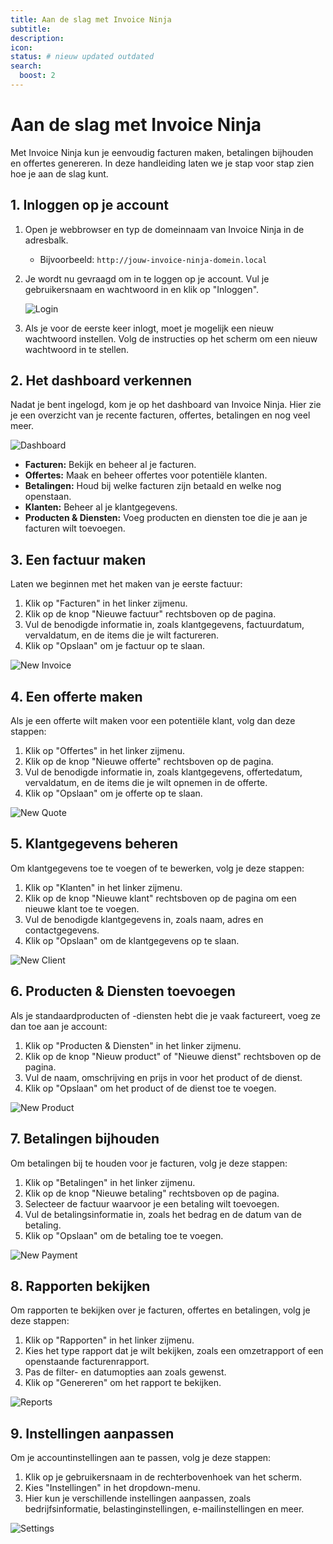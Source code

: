 ```yaml
---
title: Aan de slag met Invoice Ninja
subtitle:
description:
icon: 
status: # nieuw updated outdated
search:
  boost: 2 
---
```


# Aan de slag met Invoice Ninja

Met Invoice Ninja kun je eenvoudig facturen maken, betalingen bijhouden en offertes genereren. In deze handleiding laten we je stap voor stap zien hoe je aan de slag kunt.

## 1. Inloggen op je account

1. Open je webbrowser en typ de domeinnaam van Invoice Ninja in de adresbalk.
   - Bijvoorbeeld: `http://jouw-invoice-ninja-domein.local`

2. Je wordt nu gevraagd om in te loggen op je account. Vul je gebruikersnaam en wachtwoord in en klik op "Inloggen".

   ![Login](docs/assets/images/invoice-ninja-login.jpg)

3. Als je voor de eerste keer inlogt, moet je mogelijk een nieuw wachtwoord instellen. Volg de instructies op het scherm om een nieuw wachtwoord in te stellen.

## 2. Het dashboard verkennen

Nadat je bent ingelogd, kom je op het dashboard van Invoice Ninja. Hier zie je een overzicht van je recente facturen, offertes, betalingen en nog veel meer.

![Dashboard](docs/assets/images/invoice-ninja-dashboard.jpg)

- **Facturen:** Bekijk en beheer al je facturen.
- **Offertes:** Maak en beheer offertes voor potentiële klanten.
- **Betalingen:** Houd bij welke facturen zijn betaald en welke nog openstaan.
- **Klanten:** Beheer al je klantgegevens.
- **Producten & Diensten:** Voeg producten en diensten toe die je aan je facturen wilt toevoegen.

## 3. Een factuur maken

Laten we beginnen met het maken van je eerste factuur:

1. Klik op "Facturen" in het linker zijmenu.
2. Klik op de knop "Nieuwe factuur" rechtsboven op de pagina.
3. Vul de benodigde informatie in, zoals klantgegevens, factuurdatum, vervaldatum, en de items die je wilt factureren.
4. Klik op "Opslaan" om je factuur op te slaan.

![New Invoice](docs/assets/images/invoice-ninja-factuur.jpg)

## 4. Een offerte maken

Als je een offerte wilt maken voor een potentiële klant, volg dan deze stappen:

1. Klik op "Offertes" in het linker zijmenu.
2. Klik op de knop "Nieuwe offerte" rechtsboven op de pagina.
3. Vul de benodigde informatie in, zoals klantgegevens, offertedatum, vervaldatum, en de items die je wilt opnemen in de offerte.
4. Klik op "Opslaan" om je offerte op te slaan.

![New Quote](docs/assets/images/invoice-ninja-offerte.jpg)

## 5. Klantgegevens beheren

Om klantgegevens toe te voegen of te bewerken, volg je deze stappen:

1. Klik op "Klanten" in het linker zijmenu.
2. Klik op de knop "Nieuwe klant" rechtsboven op de pagina om een nieuwe klant toe te voegen.
3. Vul de benodigde klantgegevens in, zoals naam, adres en contactgegevens.
4. Klik op "Opslaan" om de klantgegevens op te slaan.

![New Client](docs/assets/images/invoice-ninja-nieuweklant.jpg)

## 6. Producten & Diensten toevoegen

Als je standaardproducten of -diensten hebt die je vaak factureert, voeg ze dan toe aan je account:

1. Klik op "Producten & Diensten" in het linker zijmenu.
2. Klik op de knop "Nieuw product" of "Nieuwe dienst" rechtsboven op de pagina.
3. Vul de naam, omschrijving en prijs in voor het product of de dienst.
4. Klik op "Opslaan" om het product of de dienst toe te voegen.

![New Product](docs/assets/images/invoice-ninja-nieuwproduct.jpg)

## 7. Betalingen bijhouden

Om betalingen bij te houden voor je facturen, volg je deze stappen:

1. Klik op "Betalingen" in het linker zijmenu.
2. Klik op de knop "Nieuwe betaling" rechtsboven op de pagina.
3. Selecteer de factuur waarvoor je een betaling wilt toevoegen.
4. Vul de betalingsinformatie in, zoals het bedrag en de datum van de betaling.
5. Klik op "Opslaan" om de betaling toe te voegen.

![New Payment](docs/assets/images/invoice-ninja-nieuwebetaling.jpg)

## 8. Rapporten bekijken

Om rapporten te bekijken over je facturen, offertes en betalingen, volg je deze stappen:

1. Klik op "Rapporten" in het linker zijmenu.
2. Kies het type rapport dat je wilt bekijken, zoals een omzetrapport of een openstaande facturenrapport.
3. Pas de filter- en datumopties aan zoals gewenst.
4. Klik op "Genereren" om het rapport te bekijken.

![Reports](assets/images/invoice-ninja-rapport.jpg)

## 9. Instellingen aanpassen

Om je accountinstellingen aan te passen, volg je deze stappen:

1. Klik op je gebruikersnaam in de rechterbovenhoek van het scherm.
2. Kies "Instellingen" in het dropdown-menu.
3. Hier kun je verschillende instellingen aanpassen, zoals bedrijfsinformatie, belastinginstellingen, e-mailinstellingen en meer.

![Settings](docs/assets/images/invoice-ninja-instellingen.jpg)


